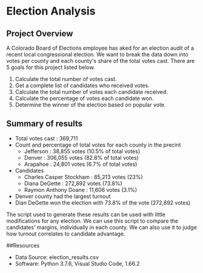 # Election Analysis

## Project Overview
A Colorado Board of Elections employee has aked for an election audit of a recent local congressional election. We want to break the data down into votes per county and each county's share of the total votes cast. There are 5 goals for this project listed below.

1. Calculate the total number of votes cast.
2. Get a complete list of candidates who received votes.
3. Calculate the total number of votes each candidate received.
4. Calculate the percentage of votes each candidate won.
5. Determine the winner of the election based on popular vote.

## Summary of results
- Total votes cast :  369,711
- Count and percentage of total votes for each county in the precint
  - Jefferson : 38,855 votes (10.5% of total votes)
  - Denver : 306,055 votes (82.8% of total votes)
  - Arapahoe : 24,801 votes (6.7% of total votes)
- Candidates
  - Charles Casper Stockham : 85,213 votes (23%)
  - Diana DeGette : 272,892 votes (73.8%)
  - Raymon Anthony Doane : 11,606 votes (3.1%)
- Denver county had the largest turnout
- Dian DeGette won the election with 73.8% of the vote (272,892 votes)

The script used to generate these results can be used with little modifications for any election. We can use this script to compare the candidates' margins, individually in each county. We can also use it to judge how turnout correlates to candidate advantage.

##Resources
- Data Source: election_results.csv
- Software: Python 3.7.6, Visual Studio Code, 1.66.2
